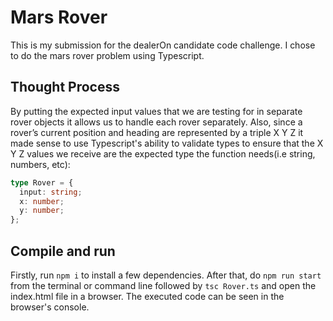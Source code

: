 # Mars Rover

This is my submission for the dealerOn candidate code challenge. I chose to do the mars rover problem using Typescript.

## Thought Process

By putting the expected input values that we are testing for in separate rover objects it allows us to handle each rover separately. Also, since a rover’s current position and heading are represented by a triple X Y Z it made sense to use Typescript's ability to validate types to ensure that the X Y Z values we receive are the expected type the function needs(i.e string, numbers, etc):

```typescript
type Rover = {
  input: string;
  x: number;
  y: number;
};
```

## Compile and run

Firstly, run `npm i` to install a few dependencies. After that, do `npm run start` from the terminal or command line followed by `tsc Rover.ts` and open the index.html file in a browser. The executed code can be seen in the browser's console.

